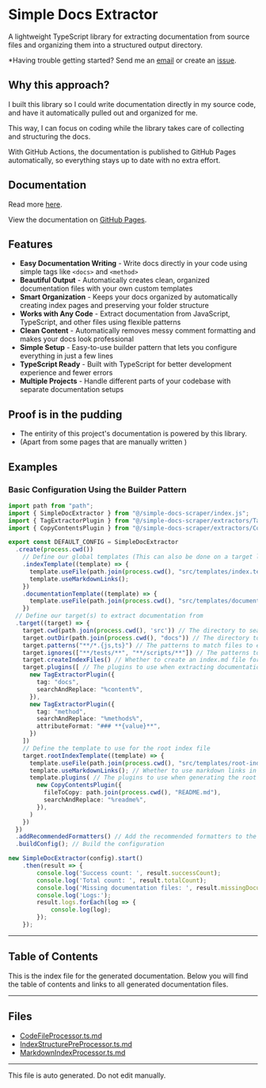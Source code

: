 # Simple Docs Extractor

A lightweight TypeScript library for extracting documentation from source files and organizing them into a structured output directory.

*Having trouble getting started? Send me an [email](mailto:ben.shepherd@gmx.com) or create an [issue](https://github.com/ben-shepherd/simple-docs-extractor/issues).

## Why this approach?

I built this library so I could write documentation directly in my source code, and have it automatically pulled out and organized for me.

This way, I can focus on coding while the library takes care of collecting and structuring the docs.

With GitHub Actions, the documentation is published to GitHub Pages automatically, so everything stays up to date with no extra effort.

## Documentation

Read more [here](docs/index.md).

View the documentation on [GitHub Pages](https://ben-shepherd.github.io/simple-docs-extractor/).

## Features

- **Easy Documentation Writing** - Write docs directly in your code using simple tags like `<docs>` and `<method>`
- **Beautiful Output** - Automatically creates clean, organized documentation files with your own custom templates
- **Smart Organization** - Keeps your docs organized by automatically creating index pages and preserving your folder structure
- **Works with Any Code** - Extract documentation from JavaScript, TypeScript, and other files using flexible patterns
- **Clean Content** - Automatically removes messy comment formatting and makes your docs look professional
- **Simple Setup** - Easy-to-use builder pattern that lets you configure everything in just a few lines
- **TypeScript Ready** - Built with TypeScript for better development experience and fewer errors
- **Multiple Projects** - Handle different parts of your codebase with separate documentation setups

## Proof is in the pudding

- The entirity of this project's documentation is powered by this library.
- (Apart from some pages that are manually written )

## Examples

### Basic Configuration Using the Builder Pattern

```typescript
import path from "path";
import { SimpleDocExtractor } from "@/simple-docs-scraper/index.js";
import { TagExtractorPlugin } from "@/simple-docs-scraper/extractors/TagExtractorPlugin.js";
import { CopyContentsPlugin } from "@/simple-docs-scraper/extractors/CopyContentsPlugin.js";

export const DEFAULT_CONFIG = SimpleDocExtractor
  .create(process.cwd())
    // Define our global templates (This can also be done on a target level)
    .indexTemplate((template) => {
      template.useFile(path.join(process.cwd(), "src/templates/index.template.md"));
      template.useMarkdownLinks();
    })
    .documentationTemplate((template) => {
      template.useFile(path.join(process.cwd(), "src/templates/documentation.template.md"));
    })
  // Define our target(s) to extract documentation from
  .target((target) => {
    target.cwd(path.join(process.cwd(), 'src')) // The directory to search for files to extract documentation from
    target.outDir(path.join(process.cwd(), "docs")) // The directory to output the generated documentation to
    target.patterns("**/*.{js,ts}") // The patterns to match files to extract documentation from
    target.ignores(["**/tests/**", "**/scripts/**"]) // The patterns to ignore when searching for files to extract documentation from
    target.createIndexFiles() // Whether to create an index.md file for this target
    target.plugins([ // The plugins to use when extracting documentation
      new TagExtractorPlugin({
        tag: "docs",
        searchAndReplace: "%content%",
      }),
      new TagExtractorPlugin({
        tag: "method",
        searchAndReplace: "%methods%",
        attributeFormat: "### **{value}**",
      })
    ])
    // Define the template to use for the root index file
    target.rootIndexTemplate((template) => {
      template.useFile(path.join(process.cwd(), "src/templates/root-index.template.md")); // The template to use for the root index file
      template.useMarkdownLinks(); // Whether to use markdown links in the root index file
      template.plugins( // The plugins to use when generating the root index file
        new CopyContentsPlugin({
          fileToCopy: path.join(process.cwd(), "README.md"),
          searchAndReplace: "%readme%",
        }),
      )
    })
  })
  .addRecommendedFormatters() // Add the recommended formatters to the configuration
  .buildConfig(); // Build the configuration

new SimpleDocExtractor(config).start()
    .then(result => {
        console.log('Success count: ', result.successCount);
        console.log('Total count: ', result.totalCount);
        console.log('Missing documentation files: ', result.missingDocumentationFiles);
        console.log('Logs:');
        result.logs.forEach(log => {
            console.log(log);
        });
    });
```

---

## Table of Contents

This is the index file for the generated documentation. Below you will find the table of contents and links to all generated documentation files.

---


## Files

- [CodeFileProcessor.ts.md](CodeFileProcessor.ts.md)
- [IndexStructurePreProcessor.ts.md](IndexStructurePreProcessor.ts.md)
- [MarkdownIndexProcessor.ts.md](MarkdownIndexProcessor.ts.md)



---

This file is auto generated. Do not edit manually.